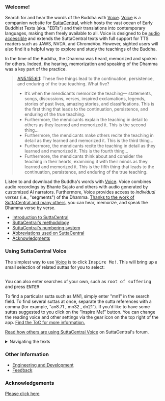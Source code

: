 ### Welcome! 
Search for and hear the words of the Buddha with 
[Voice](https://voice.suttacentral.net).
[Voice](https://voice.suttacentral.net) 
is a companion website for [SuttaCentral](voice.suttacentral.net),
which hosts the vast ocean of Early Buddhist Texts (aka. "EBTs") 
and their translations into contemporary languages, making them
freely available to all.
Voice is designed to be 
[audio accessible](https://www.w3.org/standards/webdesign/accessibility)
and extends the SuttaCentral texts with full support for 
TTS readers such as JAWS, NVDA, and ChromeVox. 
However, sighted users will also find it a helpful way 
to explore and study the teachings of the Buddha. 

In the time of the Buddha, the Dhamma was heard, 
memorized and spoken for others. 
Indeed, the hearing, memorization and speaking of the 
Dhamma was a key part of the practice.

> [AN5.155:6.1](https://suttacentral.net/an5.155/en/sujato#an5.155:6.1): 
These five things lead to the continuation, persistence, and enduring of the true teaching.  What five?
> * It’s when the mendicants memorize the teaching—
statements, songs, discussions, verses, inspired exclamations, legends, stories of past lives, amazing stories, and classifications. This is the first thing that leads to the continuation, persistence, and enduring of the true teaching.</br>
> * Furthermore, the mendicants explain the teaching in detail to others as they learned and memorized it. This is the second thing…
> * Furthermore, the mendicants make others recite the teaching in detail as they learned and memorized it.  This is the third thing…
> * Furthermore, the mendicants recite the teaching in detail as they learned and memorized it.  This is the fourth thing…
> * Furthermore, the mendicants think about and consider the teaching in their hearts, examining it with their minds as they learned and memorized it.
This is the fifth thing that leads to the continuation, persistence, and enduring of the true teaching.

Listen to and download the Buddha's words with 
[Voice](https://voice.suttacentral.net). 
Voice combines audio recordings by Bhante Sujato and others
with audio generated by customized AI narrators.
Furthermore, Voice provides access to *individual verses* 
(i.e., "segments") of the Dhamma. 
[Thanks to the work of SuttaCentral and many others](https://suttacentral.net/acknowledgments),
you can hear, memorize, and speak the Dhamma verse by verse.

* <a href="https://suttacentral.net/introduction" target="_blank">Introduction to SuttaCentral</a> 
* <a href="https://suttacentral.net/methodology" target="_blank">SuttaCentral's methodology</a>
* <a href="https://suttacentral.net/numbering" target="_blank">SuttaCentral's numbering system</a>
* <a href="https://suttacentral.net/abbreviations" target="_blank">Abbreviations used on SuttaCentral</a>
* <a href="https://suttacentral.net/acknowledgments" target="_blank">Acknowledgments</a>

### Using SuttaCentral Voice
The simplest way to use [Voice](https://voice.suttacentral.net) is to click 
<kbd>Inspire Me!</kbd>. This will bring up a small selection of related suttas for you to select:

<a href="/sc-voice/assets/img/inspire-me.png"><img
    src="/sc-voice/assets/img/inspire-me.png?raw=true" height=1.2em/></a>

You can also enter searches of your own, such as <kbd>root of suffering</kbd> and press <kbd>ENTER</kbd>

To find a particular sutta such as MN1, simply enter "mn1" in the search field. To find several suttas at once, separate the sutta references with a comma (for example, “an8.71 <span aria-label="comma"> </span><span aria-hidden="true">,</span> mn32 <span aria-label="comma"> </span><span aria-hidden="true">,</span> dn21”). If you’d like to have some suttas suggested to you click on the “Inspire Me!” button. You can change the reading voice and other settings via the gear icon on the top right of the app. <a href="/sc-voice/en/ToC" target="_blank">Find the ToC for more information.</a>

<a href="https://discourse.suttacentral.net/t/how-do-you-use-suttacentral-voice/12384" target="_blank">Read how others are using SuttaCentral Voice</a> on SuttaCentral's forum.

<details>
<summary>Navigating the texts</summary>

You can read general introductions to the two sections of the Pali canon that record the Buddha's teaching on SuttaCentral: 

* <a href="https://suttacentral.net/discourses" target="_blank">Introduction to the Discourses</a>
* <a href="https://suttacentral.net/vinaya" target="_blank">Introduction to the Vinaya (Monastic Code)</a>

SuttaCentral has also published rich guides to the Pali suttas that explore their details and subtleties in-depth:

* <a href="https://suttacentral.net/general-guide-sujato" target="_blank">A Reader’s Guide to the Pali Suttas</a>
* <a href="https://suttacentral.net/dn-guide-sujato" target="_blank">The Long Discourses: Dhamma as literature and compilation</a>
* <a href="https://suttacentral.net/mn-guide-sujato" target="_blank">The Middle Discourses: conversations on matters of deep truth</a>
* <a href="https://suttacentral.net/sn-guide-sujato" target="_blank">The Linked Discourses: the blueprint for Buddhist philosophy</a>
* <a href="https://suttacentral.net/an-guide-sujato" target="_blank">The Numbered Discourses: things that are useful every day</a>

The following indexes and list of terms may also help you find what you're looking for: 

* <a href="https://suttacentral.net/subjects" target="_blank">Index of Subjects</a>
* <a href="https://suttacentral.net/similes" target="_blank">Index of Similes</a>
* <a href="https://suttacentral.net/names" target="_blank">Index of Names</a>
* <a href="https://suttacentral.net/terminology" target="_blank">Basic Pali Terminology</a>

</details>

### Other Information
* <a href="/sc-voice/en/ToC#engineering-and-development" target="_blank">Engineering and Development</a>
* <a href="https://discourse.suttacentral.net/tags/sc-voice" target="_blank">Feedback</a>

### Acknowledgements

[Please click here](/sc-voice/en/Acknowledgements)
